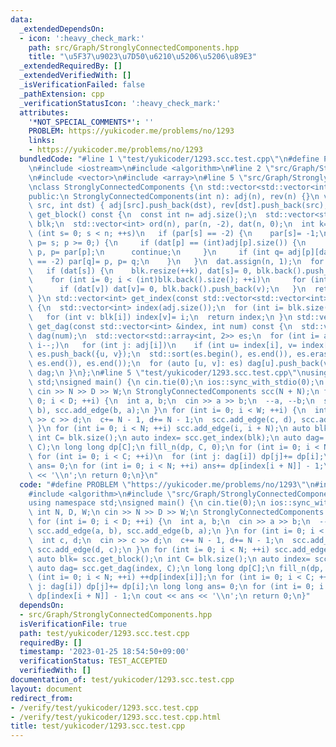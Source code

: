 ```yaml
---
data:
  _extendedDependsOn:
  - icon: ':heavy_check_mark:'
    path: src/Graph/StronglyConnectedComponents.hpp
    title: "\u5F37\u9023\u7D50\u6210\u5206\u5206\u89E3"
  _extendedRequiredBy: []
  _extendedVerifiedWith: []
  _isVerificationFailed: false
  _pathExtension: cpp
  _verificationStatusIcon: ':heavy_check_mark:'
  attributes:
    '*NOT_SPECIAL_COMMENTS*': ''
    PROBLEM: https://yukicoder.me/problems/no/1293
    links:
    - https://yukicoder.me/problems/no/1293
  bundledCode: "#line 1 \"test/yukicoder/1293.scc.test.cpp\"\n#define PROBLEM \"https://yukicoder.me/problems/no/1293\"\
    \n#include <iostream>\n#include <algorithm>\n#line 2 \"src/Graph/StronglyConnectedComponents.hpp\"\
    \n#include <vector>\n#include <array>\n#line 5 \"src/Graph/StronglyConnectedComponents.hpp\"\
    \nclass StronglyConnectedComponents {\n std::vector<std::vector<int>> adj, rev;\n\
    public:\n StronglyConnectedComponents(int n): adj(n), rev(n) {}\n void add_edge(int\
    \ src, int dst) { adj[src].push_back(dst), rev[dst].push_back(src); }\n std::vector<std::vector<int>>\
    \ get_block() const {\n  const int n= adj.size();\n  std::vector<std::vector<int>>\
    \ blk;\n  std::vector<int> ord(n), par(n, -2), dat(n, 0);\n  int k= n;\n  for\
    \ (int s= 0; s < n; ++s)\n   if (par[s] == -2) {\n    par[s]= -1;\n    for (int\
    \ p= s; p >= 0;) {\n     if (dat[p] == (int)adj[p].size()) {\n      ord[--k]=\
    \ p, p= par[p];\n      continue;\n     }\n     if (int q= adj[p][dat[p]++]; par[q]\
    \ == -2) par[q]= p, p= q;\n    }\n   }\n  dat.assign(n, 1);\n  for (int s: ord)\n\
    \   if (dat[s]) {\n    blk.resize(++k), dat[s]= 0, blk.back().push_back(s);\n\
    \    for (int i= 0; i < (int)blk.back().size(); ++i)\n     for (int v: rev[blk.back()[i]])\n\
    \      if (dat[v]) dat[v]= 0, blk.back().push_back(v);\n   }\n  return blk;\n\
    \ }\n std::vector<int> get_index(const std::vector<std::vector<int>> &blk) const\
    \ {\n  std::vector<int> index(adj.size());\n  for (int i= blk.size(); i--;)\n\
    \   for (int v: blk[i]) index[v]= i;\n  return index;\n }\n std::vector<std::vector<int>>\
    \ get_dag(const std::vector<int> &index, int num) const {\n  std::vector<std::vector<int>>\
    \ dag(num);\n  std::vector<std::array<int, 2>> es;\n  for (int i= adj.size();\
    \ i--;)\n   for (int j: adj[i])\n    if (int u= index[i], v= index[j]; u != v)\
    \ es.push_back({u, v});\n  std::sort(es.begin(), es.end()), es.erase(std::unique(es.begin(),\
    \ es.end()), es.end());\n  for (auto [u, v]: es) dag[u].push_back(v);\n  return\
    \ dag;\n }\n};\n#line 5 \"test/yukicoder/1293.scc.test.cpp\"\nusing namespace\
    \ std;\nsigned main() {\n cin.tie(0);\n ios::sync_with_stdio(0);\n int N, D, W;\n\
    \ cin >> N >> D >> W;\n StronglyConnectedComponents scc(N + N);\n for (int i=\
    \ 0; i < D; ++i) {\n  int a, b;\n  cin >> a >> b;\n  --a, --b;\n  scc.add_edge(a,\
    \ b), scc.add_edge(b, a);\n }\n for (int i= 0; i < W; ++i) {\n  int c, d;\n  cin\
    \ >> c >> d;\n  c+= N - 1, d+= N - 1;\n  scc.add_edge(c, d), scc.add_edge(d, c);\n\
    \ }\n for (int i= 0; i < N; ++i) scc.add_edge(i, i + N);\n auto blk= scc.get_block();\n\
    \ int C= blk.size();\n auto index= scc.get_index(blk);\n auto dag= scc.get_dag(index,\
    \ C);\n long long dp[C];\n fill_n(dp, C, 0);\n for (int i= 0; i < N; ++i) ++dp[index[i]];\n\
    \ for (int i= 0; i < C; ++i)\n  for (int j: dag[i]) dp[j]+= dp[i];\n long long\
    \ ans= 0;\n for (int i= 0; i < N; ++i) ans+= dp[index[i + N]] - 1;\n cout << ans\
    \ << '\\n';\n return 0;\n}\n"
  code: "#define PROBLEM \"https://yukicoder.me/problems/no/1293\"\n#include <iostream>\n\
    #include <algorithm>\n#include \"src/Graph/StronglyConnectedComponents.hpp\"\n\
    using namespace std;\nsigned main() {\n cin.tie(0);\n ios::sync_with_stdio(0);\n\
    \ int N, D, W;\n cin >> N >> D >> W;\n StronglyConnectedComponents scc(N + N);\n\
    \ for (int i= 0; i < D; ++i) {\n  int a, b;\n  cin >> a >> b;\n  --a, --b;\n \
    \ scc.add_edge(a, b), scc.add_edge(b, a);\n }\n for (int i= 0; i < W; ++i) {\n\
    \  int c, d;\n  cin >> c >> d;\n  c+= N - 1, d+= N - 1;\n  scc.add_edge(c, d),\
    \ scc.add_edge(d, c);\n }\n for (int i= 0; i < N; ++i) scc.add_edge(i, i + N);\n\
    \ auto blk= scc.get_block();\n int C= blk.size();\n auto index= scc.get_index(blk);\n\
    \ auto dag= scc.get_dag(index, C);\n long long dp[C];\n fill_n(dp, C, 0);\n for\
    \ (int i= 0; i < N; ++i) ++dp[index[i]];\n for (int i= 0; i < C; ++i)\n  for (int\
    \ j: dag[i]) dp[j]+= dp[i];\n long long ans= 0;\n for (int i= 0; i < N; ++i) ans+=\
    \ dp[index[i + N]] - 1;\n cout << ans << '\\n';\n return 0;\n}"
  dependsOn:
  - src/Graph/StronglyConnectedComponents.hpp
  isVerificationFile: true
  path: test/yukicoder/1293.scc.test.cpp
  requiredBy: []
  timestamp: '2023-01-25 18:54:50+09:00'
  verificationStatus: TEST_ACCEPTED
  verifiedWith: []
documentation_of: test/yukicoder/1293.scc.test.cpp
layout: document
redirect_from:
- /verify/test/yukicoder/1293.scc.test.cpp
- /verify/test/yukicoder/1293.scc.test.cpp.html
title: test/yukicoder/1293.scc.test.cpp
---
```

